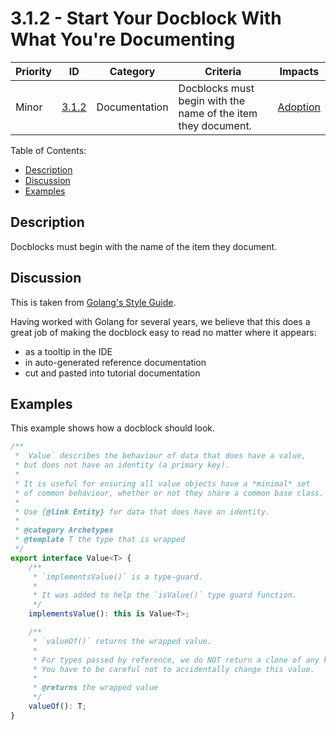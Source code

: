 # 3.1.2 - Start Your Docblock With What You're Documenting

Priority | ID | Category | Criteria | Impacts
---------|----|----------|----------|--------
Minor | [3.1.2][3.1.2] | Documentation | Docblocks must begin with the name of the item they document. | [Adoption][ADOPTION]

Table of Contents:

- [Description](#description)
- [Discussion](#discussion)
- [Examples](#examples)

## Description

Docblocks must begin with the name of the item they document.

## Discussion

This is taken from [Golang's Style Guide](https://golang.org/doc/effective_go.html).

Having worked with Golang for several years, we believe that this does a great job of making the docblock easy to read no matter where it appears:

- as a tooltip in the IDE
- in auto-generated reference documentation
- cut and pasted into tutorial documentation

## Examples

This example shows how a docblock should look.

```typescript
/**
 * `Value` describes the behaviour of data that does have a value,
 * but does not have an identity (a primary key).
 *
 * It is useful for ensuring all value objects have a *minimal* set
 * of common behaviour, whether or not they share a common base class.
 *
 * Use {@link Entity} for data that does have an identity.
 *
 * @category Archetypes
 * @template T the type that is wrapped
 */
export interface Value<T> {
    /**
     * `implementsValue()` is a type-guard.
     *
     * It was added to help the `isValue()` type guard function.
     */
    implementsValue(): this is Value<T>;

    /**
     * `valueOf()` returns the wrapped value.
     *
     * For types passed by reference, we do NOT return a clone of any kind.
     * You have to be careful not to accidentally change this value.
     *
     * @returns the wrapped value
     */
    valueOf(): T;
}
```

[ADOPTION]: ../../impacted-areas/ADOPTION.md
[CONTRIBUTIONS]: ../../impacted-areas/CONTRIBUTIONS.md
[CORRECTNESS]: ../../impacted-areas/CORRECTNESS.md
[GOVERNANCE]: ../../impacted-areas/GOVERNANCE.md
[PROJECT-MAINTENANCE]: ../../impacted-areas/PROJECT-MAINTENANCE.md
[ROBUSTNESS]: ../../impacted-areas/ROBUSTNESS.md
[SECURITY]: ../../impacted-areas/SECURITY.md
[TESTABILITY]: ../../impacted-areas/TESTABILITY.md
[3.1.2]: ./3.1.2.md